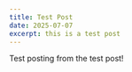 ```yaml
---
title: Test Post
date: 2025-07-07
excerpt: this is a test post
---
```


Test posting from the test post!

